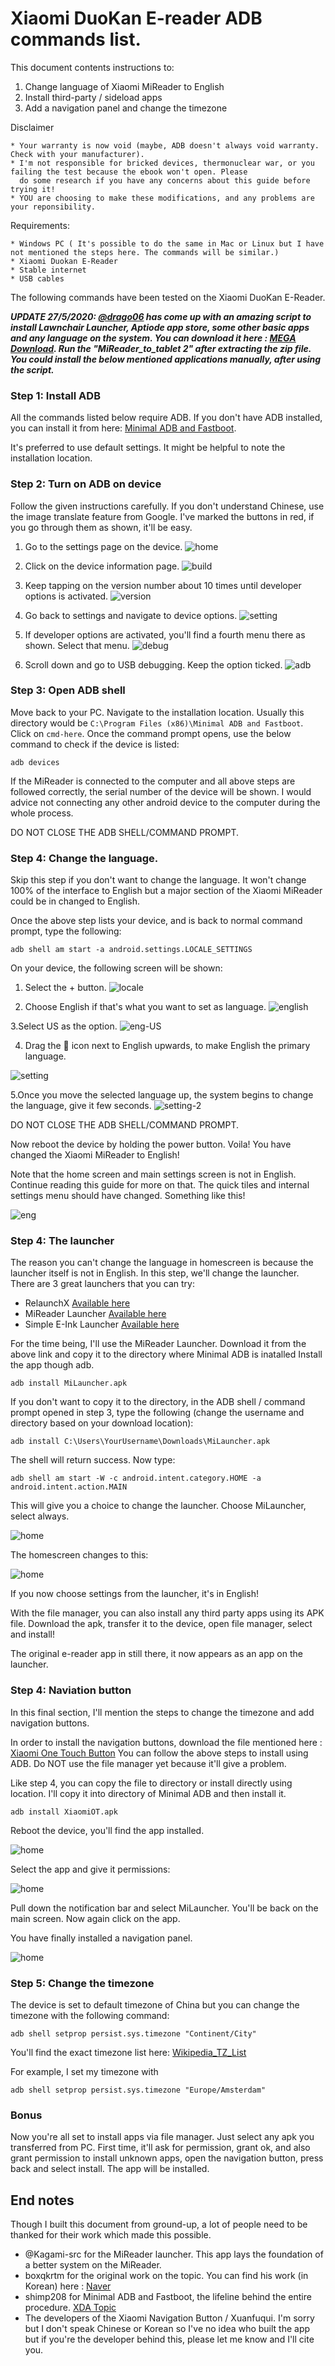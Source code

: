 # Xiaomi DuoKan E-reader ADB commands list.

This document contents instructions to:
1. Change language of Xiaomi MiReader to English
2. Install third-party / sideload apps
3. Add a navigation panel and change the timezone

Disclaimer
```
* Your warranty is now void (maybe, ADB doesn't always void warranty. Check with your manufacturer).
* I'm not responsible for bricked devices, thermonuclear war, or you failing the test because the ebook won't open. Please
  do some research if you have any concerns about this guide before trying it! 
* YOU are choosing to make these modifications, and any problems are your reponsibility.
```

Requirements:
``` 
* Windows PC ( It's possible to do the same in Mac or Linux but I have not mentioned the steps here. The commands will be similar.)
* Xiaomi Duokan E-Reader
* Stable internet
* USB cables
```
The following commands have been tested on the Xiaomi DuoKan E-Reader.

**_UPDATE 27/5/2020: [@drago06]( https://github.com/drago06 ) has come up with an amazing script to install Lawnchair Launcher,  Aptiode app store, some other basic apps and any language on the system. You can download it here : [MEGA Download]( https://mega.nz/file/NNl3AKLb#NSNVkmM3sitPICBBwi2UuV2g1vygS1Ftr22W2D9jTZQ ). Run the "MiReader_to_tablet 2" after extracting the zip file. You could install the below mentioned applications manually, after using the script._**

### Step 1: Install ADB
All the commands listed below require ADB. If you don't have ADB installed, you can install it from here: [Minimal ADB and Fastboot](https://forum.xda-developers.com/showthread.php?t=2317790).

It's preferred to use default settings. It might be helpful to note the installation location.

### Step 2: Turn on ADB on device
Follow the given instructions carefully. If you don't understand Chinese, use the image translate feature from Google. I've marked the buttons in red, if you go through them as shown, it'll be easy. 

1. Go to the settings page on the device.
![home](https://github.com/epodegrid/epd106-ADB/blob/master/images/home.png)

2. Click on the device information page.
![build](https://github.com/epodegrid/epd106-ADB/blob/master/images/build.png)

3. Keep tapping on the version number about 10 times until developer options is activated.
![version](https://github.com/epodegrid/epd106-ADB/blob/master/images/version.png)

4. Go back to settings and navigate to device options.
![setting](https://github.com/epodegrid/epd106-ADB/blob/master/images/setting.png)

5. If developer options are activated, you'll find a fourth menu there as shown. Select that menu.
![debug](https://github.com/epodegrid/epd106-ADB/blob/master/images/debug.png)

6. Scroll down and go to USB debugging. Keep the option ticked.
![adb](https://github.com/epodegrid/epd106-ADB/blob/master/images/adb.png)

### Step 3: Open ADB shell
Move back to  your PC. Navigate to the installation location. Usually this directory would be `C:\Program Files (x86)\Minimal ADB and Fastboot`.
Click on `cmd-here`. Once the command prompt opens, use the below command to check if the device is listed:
```shell
adb devices
```

If the MiReader is connected to the computer and all above steps are followed correctly, the serial number of the device will be shown. I would advice not connecting any other android device to the computer during the whole process. 

DO NOT CLOSE THE ADB SHELL/COMMAND PROMPT.

### Step 4: Change the language.
Skip this step if you don't want to change the language.
It won't change 100% of the interface to English but a major section of the Xiaomi MiReader could be in changed to English.

Once the above step lists your device, and is back to normal command prompt, type the following:
```shell
adb shell am start -a android.settings.LOCALE_SETTINGS
```
On your device, the following screen will be shown:
1. Select the + button.
![locale](https://github.com/epodegrid/epd106-ADB/blob/master/images/locale/locale.png)

2. Choose English if that's what you want to set as language.
![english](https://github.com/epodegrid/epd106-ADB/blob/master/images/locale/locale-english.png)

3.Select US as the option.
![eng-US](https://github.com/epodegrid/epd106-ADB/blob/master/images/locale/locale-english-US.png)

4. Drag the :hamburger: icon next to English upwards, to make English the primary language. 

![setting](https://github.com/epodegrid/epd106-ADB/blob/master/images/locale/locale-setting-1.png)

5.Once you move the selected language up, the system begins to change the language, give it few seconds.
![setting-2](https://github.com/epodegrid/epd106-ADB/blob/master/images/locale/locale-setting-2.png)

DO NOT CLOSE THE ADB SHELL/COMMAND PROMPT.

Now reboot the device by holding the power button. Voila! You have changed the Xiaomi MiReader to English!

Note that the home screen and main settings screen is not in English. Continue reading this guide for more on that. The quick tiles and internal settings menu should have changed. Something like this!

![eng](https://github.com/epodegrid/epd106-ADB/blob/master/images/locale/settings-english.png)

### Step 4: The launcher
The reason you can't change the language in homescreen is because the launcher itself is not in English. In this step, we'll change the launcher. There are 3 great launchers that you can try:
* RelaunchX [Available here](https://f-droid.org/en/packages/com.gacode.relaunchx/)
* MiReader Launcher [Available here](https://mega.nz/file/nYoHxIwT#_6hTcBtUWST0_0VNWn8XvEL1JK377aAdsB9yIUocig8)
* Simple E-Ink Launcher [Available here](https://bitbucket.org/dsimbiriatin/simple-ink-launcher/downloads/org.ds.simple.ink.launcher-1.2-release.apk)

For the time being, I'll use the MiReader Launcher. Download it from the above link and copy it to the directory where Minimal ADB is inatalled
Install the app though adb.
```shell
adb install MiLauncher.apk
```

If you don't want to copy it to the directory, in the ADB shell / command prompt opened in step 3, type the following (change the username and directory based on your download location):
```shell
adb install ‪C:\Users\YourUsername\Downloads\MiLauncher.apk
```
The shell will return success.
Now type:
```shell
adb shell am start -W -c android.intent.category.HOME -a android.intent.action.MAIN
```

This will give you a choice to change the launcher. Choose MiLauncher, select always.

![home](https://github.com/epodegrid/epd106-ADB/blob/master/images/home-2.png)

The homescreen changes to this:

![home](https://github.com/epodegrid/epd106-ADB/blob/master/images/milauncher.png)

If you now choose settings from the launcher, it's in English! 

With the file manager, you can also install any third party apps using its APK file. Download the apk, transfer it to the device, open file manager, select and install!  

The original e-reader app in still there, it now appears as an app on the launcher.

### Step 4: Naviation button
In this final section, I'll mention the steps to change the timezone and add navigation buttons.

In order to install the navigation buttons, download the file mentioned here : [Xiaomi One Touch Button](https://mega.nz/file/zV5liQQZ#jAYeARU4YnnQmGo6AsLmRDf9x3T4DpmOIL5vJT_1MSg)
You can follow the above steps to install using ADB. Do NOT use the file manager yet because it'll give a problem. 

Like step 4, you can copy the file to directory or install directly using location. I'll copy it into directory of Minimal ADB and then install it.
```shell
adb install XiaomiOT.apk
```
Reboot the device, you'll find the app installed.

![home](https://github.com/epodegrid/epd106-ADB/blob/master/images/install.png)

Select the app and give it permissions:

![home](https://github.com/epodegrid/epd106-ADB/blob/master/images/install-setting.png)

Pull down the notification bar and select MiLauncher. You'll be back on the main screen. Now again click on the app. 

You have finally installed a navigation panel.

![home](https://github.com/epodegrid/epd106-ADB/blob/master/images/install-side.png)

### Step 5: Change the timezone
The device is set to default timezone of China but you can change the timezone with the following command:
```shell
adb shell setprop persist.sys.timezone "Continent/City"
```
You'll find the exact timezone list here: [Wikipedia_TZ_List](https://en.wikipedia.org/wiki/List_of_tz_database_time_zones)

For example, I set my timezone with
```shell
adb shell setprop persist.sys.timezone "Europe/Amsterdam"
```
### Bonus

Now you're all set to install apps via file manager. Just select any apk you transferred from PC. First time, it'll ask for permission, grant ok, and also grant permission to install unknown apps, open the navigation button, press back and select install. The app will be installed.

## End notes

Though I built this document from ground-up, a lot of people need to be thanked for their work which made this possible.
* @Kagami-src for the MiReader launcher. This app lays the foundation of a better system on the MiReader.
* boxqkrtm for the original work on the topic. You can find his work (in Korean) here : [Naver](https://m.cafe.naver.com/ca-fe/web/cafes/xst/articles/403952?useCafeId=false)
* shimp208 for Minimal ADB and Fastboot, the lifeline behind the entire procedure. [XDA Topic](https://forum.xda-developers.com/showthread.php?t=2317790)
* The developers of the Xiaomi Navigation Button / Xuanfuqui. I'm sorry but I don't speak Chinese or Korean so I've no idea who built the app but if you're the developer behind this, please let me know and I'll cite you.
